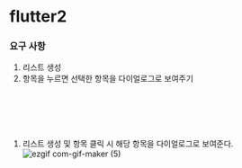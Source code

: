 # flutter2

### 요구 사항
1. 리스트 생성
2. 항목을 누르면 선택한 항목을 다이얼로그로 보여주기

<br><br><br><br>
1. 리스트 생성 및 항목 클릭 시 해당 항목을 다이얼로그로 보여준다.<br>
![ezgif com-gif-maker (5)](https://user-images.githubusercontent.com/68210266/109489839-c90d3300-7aca-11eb-8866-dae4f61c5d67.gif)
